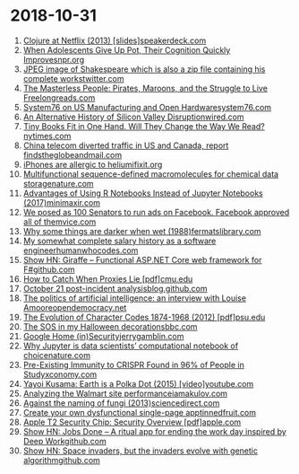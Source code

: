 # 2018-10-31
1. [Clojure at Netflix (2013) [slides]speakerdeck.com](https://speakerdeck.com/daveray/clojure-at-netflix)
2. [When Adolescents Give Up Pot, Their Cognition Quickly Improvesnpr.org](https://www.npr.org/sections/health-shots/2018/10/30/662127406/when-adolescents-give-up-pot-their-cognition-quickly-improves)
3. [JPEG image of Shakespeare which is also a zip file containing his complete workstwitter.com](https://twitter.com/David3141593/status/1057042085029822464)
4. [The Masterless People: Pirates, Maroons, and the Struggle to Live Freelongreads.com](https://longreads.com/2018/10/30/the-masterless-people-pirates-maroons-and-the-struggle-to-live-free/)
5. [System76 on US Manufacturing and Open Hardwaresystem76.com](https://blog.system76.com/post/179592732883/system76-on-us-manufacturing-and-open-hardware)
6. [An Alternative History of Silicon Valley Disruptionwired.com](https://www.wired.com/story/alternative-history-of-silicon-valley-disruption/)
7. [Tiny Books Fit in One Hand. Will They Change the Way We Read?nytimes.com](https://www.nytimes.com/2018/10/29/business/mini-books-pocket-john-green.html)
8. [China telecom diverted traffic in US and Canada, report findstheglobeandmail.com](https://www.theglobeandmail.com/politics/article-china-telecom-hijacked-internet-traffic-in-us-and-canada-report/)
9. [iPhones are allergic to heliumifixit.org](https://ifixit.org/blog/11986/iphones-are-allergic-to-helium/)
10. [Multifunctional sequence-defined macromolecules for chemical data storagenature.com](https://www.nature.com/articles/s41467-018-06926-3)
11. [Advantages of Using R Notebooks Instead of Jupyter Notebooks (2017)minimaxir.com](https://minimaxir.com/2017/06/r-notebooks/)
12. [We posed as 100 Senators to run ads on Facebook. Facebook approved all of themvice.com](https://news.vice.com/en_us/article/xw9n3q/we-posed-as-100-senators-to-run-ads-on-facebook-facebook-approved-all-of-them)
13. [Why some things are darker when wet (1988)fermatslibrary.com](https://fermatslibrary.com/s/why-some-things-are-darker-when-wet)
14. [My somewhat complete salary history as a software engineerhumanwhocodes.com](https://humanwhocodes.com/blog/2018/10/my-somewhat-complete-salary-history-software-engineer/)
15. [Show HN: Giraffe – Functional ASP.NET Core web framework for F#github.com](https://github.com/giraffe-fsharp/Giraffe)
16. [How to Catch When Proxies Lie [pdf]cmu.edu](https://www.andrew.cmu.edu/user/nicolasc/publications/Weinberg-IMC18.pdf)
17. [October 21 post-incident analysisblog.github.com](https://blog.github.com/2018-10-30-oct21-post-incident-analysis/)
18. [The politics of artificial intelligence: an interview with Louise Amooreopendemocracy.net](https://www.opendemocracy.net/digitaliberties/krystian-woznicki-louise-amoore/politics-of-artificial-intelligence-interview-with-l)
19. [The Evolution of Character Codes 1874-1968 (2012) [pdf]psu.edu](http://citeseerx.ist.psu.edu/viewdoc/download?doi=10.1.1.96.678&rep=rep1&type=pdf)
20. [The SOS in my Halloween decorationsbbc.com](https://www.bbc.com/news/stories-45976946)
21. [Google Home (in)Securityjerrygamblin.com](https://jerrygamblin.com/2018/10/29/google-home-insecurity/)
22. [Why Jupyter is data scientists’ computational notebook of choicenature.com](https://www.nature.com/articles/d41586-018-07196-1)
23. [Pre-Existing Immunity to CRISPR Found in 96% of People in Studyxconomy.com](https://www.xconomy.com/boston/2018/10/29/pre-existing-immunity-to-crispr-found-in-96-of-people-in-study/)
24. [Yayoi Kusama: Earth is a Polka Dot (2015) [video]youtube.com](https://www.youtube.com/watch?v=21NrNdse7nI)
25. [Analyzing the Walmart site performanceiamakulov.com](https://iamakulov.com/notes/walmart/)
26. [Against the naming of fungi (2013)sciencedirect.com](https://www.sciencedirect.com/science/article/pii/S1878614613000871)
27. [Create your own dysfunctional single-page apptinnedfruit.com](https://tinnedfruit.com/articles/create-your-own-dysfunctional-single-page-app.html)
28. [Apple T2 Security Chip: Security Overview [pdf]apple.com](https://www.apple.com/mac/docs/Apple_T2_Security_Chip_Overview.pdf)
29. [Show HN: Jobs Done – A ritual app for ending the work day inspired by Deep Workgithub.com](https://github.com/skidding/jobs-done)
30. [Show HN: Space invaders, but the invaders evolve with genetic algorithmgithub.com](https://github.com/victorqribeiro/invaderz)
